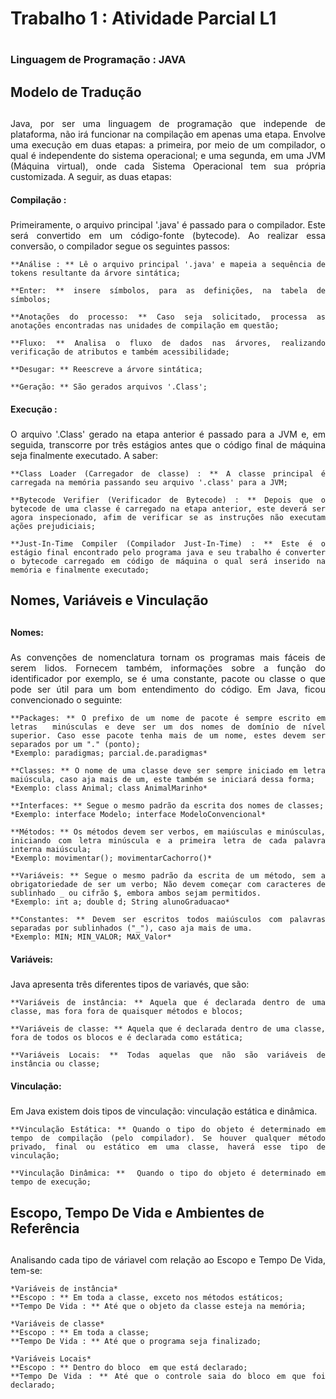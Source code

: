 # Trabalho 1 : Atividade Parcial L1 <h1>

### Linguagem de Programação : JAVA <h3>

## Modelo de Tradução <h2>
<div style="text-align: justify"> 
    Java, por ser uma linguagem de programação que independe de plataforma, não irá funcionar na compilação em apenas uma etapa. Envolve uma execução em duas etapas: a primeira, por meio de um compilador, o qual é independente do sistema operacional; e uma segunda, em uma JVM (Máquina virtual), onde cada Sistema Operacional tem sua própria customizada. A seguir, as duas etapas:

</div>

#### Compilação : <h5>
<div style="text-align: justify"> 
    Primeiramente, o arquivo principal '.java' é passado para o compilador. Este será convertido em um código-fonte (bytecode). Ao realizar essa conversão, o compilador segue os seguintes passos:

    **Análise : ** Lê o arquivo principal '.java' e mapeia a sequência de tokens resultante da árvore sintática;

    **Enter: ** insere símbolos, para as definições, na tabela de símbolos;

    **Anotações do processo: ** Caso seja solicitado, processa as anotações encontradas nas unidades de compilação em questão;

    **Fluxo: ** Analisa o fluxo de dados nas árvores, realizando verificação de atributos e também acessibilidade;

    **Desugar: ** Reescreve a árvore sintática;

    **Geração: ** São gerados arquivos '.Class'; 

</div>

#### Execução : <h5>
<div style="text-align: justify"> 
    O arquivo '.Class' gerado na etapa anterior é passado para a JVM e, em seguida, transcorre por três estágios antes que o código final de máquina seja finalmente executado. A saber: 

    **Class Loader (Carregador de classe) : ** A classe principal é carregada na memória passando seu arquivo '.class' para a JVM;

    **Bytecode Verifier (Verificador de Bytecode) : ** Depois que o bytecode de uma classe é carregado na etapa anterior, este deverá ser agora inspecionado, afim de verificar se as instruções não executam ações prejudiciais;

    **Just-In-Time Compiler (Compilador Just-In-Time) : ** Este é o estágio final encontrado pelo programa java e seu trabalho é converter o bytecode carregado em código de máquina o qual será inserido na memória e finalmente executado;

</div>


## Nomes, Variáveis e Vinculação <h2>

#### Nomes: <h5>
<div style="text-align: justify"> 
    As convenções de nomenclatura tornam os programas mais fáceis de serem lidos. Fornecem também, informações sobre a função do identificador por exemplo, se é uma constante, pacote ou classe o que pode ser útil para um bom entendimento do código. Em Java, ficou convencionado o seguinte:

    **Packages: ** O prefixo de um nome de pacote é sempre escrito em letras  minúsculas e deve ser um dos nomes de domínio de nível superior. Caso esse pacote tenha mais de um nome, estes devem ser separados por um "." (ponto);
    *Exemplo: paradigmas; parcial.de.paradigmas*

    **Classes: ** O nome de uma classe deve ser sempre iniciado em letra maiúscula, caso aja mais de um, este também se iniciará dessa forma;
    *Exemplo: class Animal; class AnimalMarinho*

    **Interfaces: ** Segue o mesmo padrão da escrita dos nomes de classes;
    *Exemplo: interface Modelo; interface ModeloConvencional*

    **Métodos: ** Os métodos devem ser verbos, em maiúsculas e minúsculas, iniciando com letra minúscula e a primeira letra de cada palavra interna maiúscula;
    *Exemplo: movimentar(); movimentarCachorro()*

    **Variáveis: ** Segue o mesmo padrão da escrita de um método, sem a obrigatoriedade de ser um verbo; Não devem começar com caracteres de sublinhado _ ou cifrão $, embora ambos sejam permitidos.
    *Exemplo: int a; double d; String alunoGraduacao*

    **Constantes: ** Devem ser escritos todos maiúsculos com palavras separadas por sublinhados ("_"), caso aja mais de uma. 
    *Exemplo: MIN; MIN_VALOR; MAX_Valor*
    
</div>

#### Variáveis: <h5>
<div style="text-align: justify"> 
    Java apresenta três diferentes tipos de variavés, que são:

    **Variáveis ​​de instância: ** Aquela que é declarada dentro de uma classe, mas fora fora de quaisquer métodos e blocos;

    **Variáveis ​​de classe: ** Aquela que é declarada dentro de uma classe, fora de todos os blocos e é declarada como estática;

    **Variáveis ​​Locais: ** Todas aquelas ​​que não são variáveis ​​de instância ou classe;

</div>

#### Vinculação: <h5> 
<div style="text-align: justify"> 
    Em Java existem dois tipos de vinculação: vinculação estática e dinâmica.

    **Vinculação Estática: ** Quando o tipo do objeto é determinado em tempo de compilação (pelo compilador). Se houver qualquer método privado, final ou estático em uma classe, haverá esse tipo de vinculação;

    **Vinculação Dinâmica: **  Quando o tipo do objeto é determinado em tempo de execução;

</div>

## Escopo, Tempo De Vida e Ambientes de Referência <h2> 
<div style="text-align: justify"> 
    Analisando cada tipo de váriavel com relação ao Escopo e Tempo De Vida, tem-se:

    *Variáveis ​​de instância* 
    **Escopo : ** Em toda a classe, exceto nos métodos estáticos;
    **Tempo De Vida : ** Até que o objeto da classe esteja na memória;

    *Variáveis ​​de classe* 
    **Escopo : ** Em toda a classe;
    **Tempo De Vida : ** Até que o programa seja finalizado;

    *Variáveis ​​Locais* 
    **Escopo : ** Dentro do bloco  em que está declarado;
    **Tempo De Vida : ** Até que o controle saia do bloco em que foi declarado;
    
    
</div>







